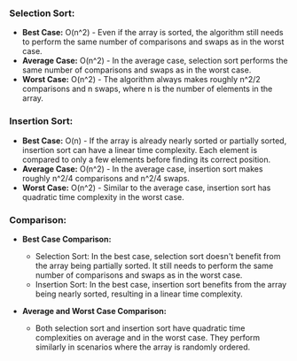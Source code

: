 ### Selection Sort:
- **Best Case:** O(n^2) - Even if the array is sorted, the algorithm still needs to perform the same number of comparisons and swaps as in the worst case.
- **Average Case:** O(n^2) - In the average case, selection sort performs the same number of comparisons and swaps as in the worst case.
- **Worst Case:** O(n^2) - The algorithm always makes roughly n^2/2 comparisons and n swaps, where n is the number of elements in the array.

### Insertion Sort:
- **Best Case:** O(n) - If the array is already nearly sorted or partially sorted, insertion sort can have a linear time complexity. Each element is compared to only a few elements before finding its correct position.
- **Average Case:** O(n^2) - In the average case, insertion sort makes roughly n^2/4 comparisons and n^2/4 swaps.
- **Worst Case:** O(n^2) - Similar to the average case, insertion sort has quadratic time complexity in the worst case.

### Comparison:

- **Best Case Comparison:**
  - Selection Sort: In the best case, selection sort doesn't benefit from the array being partially sorted. It still needs to perform the same number of comparisons and swaps as in the worst case.
  - Insertion Sort: In the best case, insertion sort benefits from the array being nearly sorted, resulting in a linear time complexity.

- **Average and Worst Case Comparison:**
  - Both selection sort and insertion sort have quadratic time complexities on average and in the worst case. They perform similarly in scenarios where the array is randomly ordered.
